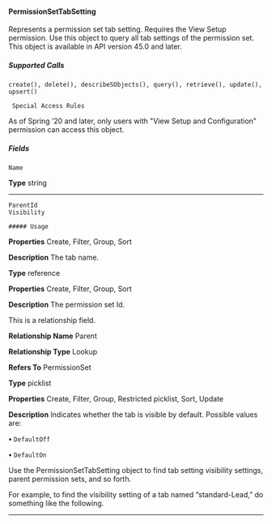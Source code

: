 #### PermissionSetTabSetting

Represents a permission set tab setting. Requires the View Setup permission. Use this object to query all tab settings of the permission
set. This object is available in API version 45.0 and later.

##### Supported Calls
```
create(), delete(), describeSObjects(), query(), retrieve(), update(), upsert()

 Special Access Rules

```
As of Spring ’20 and later, only users with "View Setup and Configuration" permission can access this object.

##### Fields

```
Name

```

**Type**
string


-----

```
ParentId
Visibility

##### Usage

```

**Properties**
Create, Filter, Group, Sort

**Description**
The tab name.

**Type**
reference

**Properties**
Create, Filter, Group, Sort

**Description**
The permission set Id.

This is a relationship field.

**Relationship Name**
Parent

**Relationship Type**
Lookup

**Refers To**
PermissionSet

**Type**
picklist

**Properties**
Create, Filter, Group, Restricted picklist, Sort, Update

**Description**
Indicates whether the tab is visible by default. Possible values are:

**•** `DefaultOff`

**•** `DefaultOn`


Use the PermissionSetTabSetting object to find tab setting visibility settings, parent permission sets, and so forth.

For example, to find the visibility setting of a tab named “standard-Lead,” do something like the following.


-----
